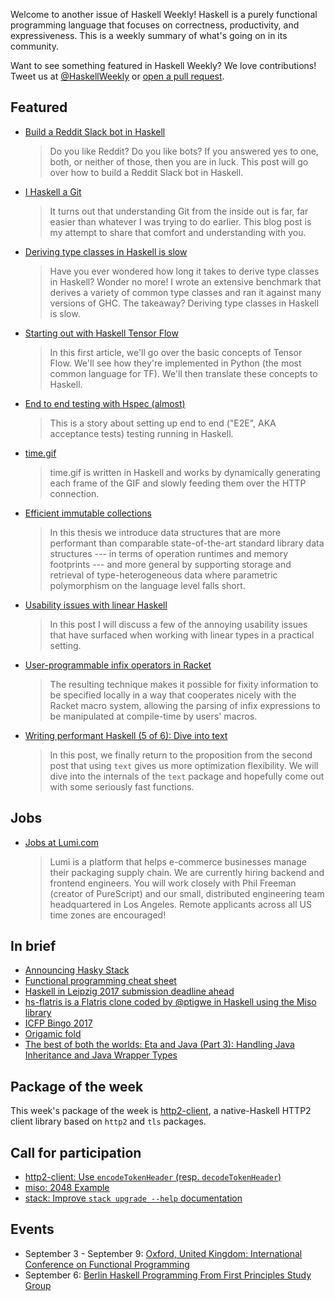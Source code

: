 Welcome to another issue of Haskell Weekly!
Haskell is a purely functional programming language that focuses on correctness, productivity, and expressiveness.
This is a weekly summary of what's going on in its community.

Want to see something featured in Haskell Weekly?
We love contributions!
Tweet us at [@HaskellWeekly](https://twitter.com/haskellweekly) or [open a pull request](https://github.com/haskellweekly/haskellweekly.github.io).

## Featured

-   [Build a Reddit Slack bot in Haskell](https://www.twilio.com/blog/2017/08/build-a-reddit-slack-bot-in-haskell.html)

    > Do you like Reddit? Do you like bots? If you answered yes to one, both, or neither of those, then you are in luck. This post will go over how to build a Reddit Slack bot in Haskell.

-   [I Haskell a Git](http://vaibhavsagar.com/blog/2017/08/13/i-haskell-a-git/)

    > It turns out that understanding Git from the inside out is far, far easier than whatever I was trying to do earlier. This blog post is my attempt to share that comfort and understanding with you.

-   [Deriving type classes in Haskell is slow](http://taylor.fausak.me/2017/08/09/deriving-type-classes-in-haskell-is-slow/)

    > Have you ever wondered how long it takes to derive type classes in Haskell? Wonder no more! I wrote an extensive benchmark that derives a variety of common type classes and ran it against many versions of GHC. The takeaway? Deriving type classes in Haskell is slow.

-   [Starting out with Haskell Tensor Flow](https://mmhaskell.com/blog/2017/8/14/starting-out-with-haskell-tensor-flow)

    > In this first article, we'll go over the basic concepts of Tensor Flow. We'll see how they're implemented in Python (the most common language for TF). We'll then translate these concepts to Haskell.

-   [End to end testing with Hspec (almost)](https://vadosware.io/post/end-to-end-testing-with-hspec-almost/)

    > This is a story about setting up end to end ("E2E", AKA acceptance tests) testing running in Haskell.

-   [time.gif](https://hookrace.net/blog/time.gif/)

    > time.gif is written in Haskell and works by dynamically generating each frame of the GIF and slowly feeding them over the HTTP connection.

-   [Efficient immutable collections](https://michael.steindorfer.name/publications/phd-thesis-efficient-immutable-collections.pdf)

    > In this thesis we introduce data structures that are more performant than comparable state-of-the-art standard library data structures --- in terms of operation runtimes and memory footprints --- and more general by supporting storage and retrieval of type-heterogeneous data where parametric polymorphism on the language level falls short.

-   [Usability issues with linear Haskell](https://m0ar.github.io/safe-streaming/2017/08/11/usability-implications-of-linearity.html)

    > In this post I will discuss a few of the annoying usability issues that have surfaced when working with linear types in a practical setting.

-   [User-programmable infix operators in Racket](https://lexi-lambda.github.io/blog/2017/08/12/user-programmable-infix-operators-in-racket/)

    > The resulting technique makes it possible for fixity information to be specified locally in a way that cooperates nicely with the Racket macro system, allowing the parsing of infix expressions to be manipulated at compile-time by users' macros.

-   [Writing performant Haskell (5 of 6): Dive into text](https://jship.github.io/posts/2017-08-14-writing-performant-haskell-part-5.html)

    > In this post, we finally return to the proposition from the second post that using `text` gives us more optimization flexibility. We will dive into the internals of the `text` package and hopefully come out with some seriously fast functions.

## Jobs

-   [Jobs at Lumi.com](https://goo.gl/apJq4A)

    > Lumi is a platform that helps e-commerce businesses manage their packaging supply chain. We are currently hiring backend and frontend engineers. You will work closely with Phil Freeman (creator of PureScript) and our small, distributed engineering team headquartered in Los Angeles. Remote applicants across all US time zones are encouraged!

## In brief

-   [Announcing Hasky Stack](https://markkarpov.com/post/announcing-hasky-stack.html)
-   [Functional programming cheat sheet](https://blog.qfpl.io/posts/fp-cheat-sheet/)
-   [Haskell in Leipzig 2017 submission deadline ahead](https://jeltsch.wordpress.com/2017/08/14/haskell-in-leipzig-2017-submission-deadline-ahead/)
-   [hs-flatris is a Flatris clone coded by @ptigwe in Haskell using the Miso library](https://flatris.haskell-miso.org/)
-   [ICFP Bingo 2017](https://gergo.erdi.hu/projects/icfp-bingo-2017/)
-   [Origamic fold](https://gist.github.com/chrisdone/6b99d27f666aeea71cc532d2543a6901)
-   [The best of both the worlds: Eta and Java (Part 3): Handling Java Inheritance and Java Wrapper Types](https://blog.eta-lang.org/the-best-of-both-the-worlds-eta-and-java-part-3-4100a1e4b96d)

## Package of the week

This week's package of the week is [http2-client](https://github.com/lucasdicioccio/http2-client),
a native-Haskell HTTP2 client library based on `http2` and `tls` packages.

## Call for participation

-   [http2-client: Use `encodeTokenHeader` (resp. `decodeTokenHeader`)](https://github.com/lucasdicioccio/http2-client/issues/4)
-   [miso: 2048 Example](https://github.com/haskell-miso/miso/issues/246)
-   [stack: Improve `stack upgrade --help` documentation](https://github.com/commercialhaskell/stack/issues/3070)

## Events

-   September 3 - September 9: [Oxford, United Kingdom: International Conference on Functional Programming](http://conf.researchr.org/home/icfp-2017)
-   September 6: [Berlin Haskell Programming From First Principles Study Group](https://www.meetup.com/Berlin-Functional-Programming-Group/events/242559370/)
